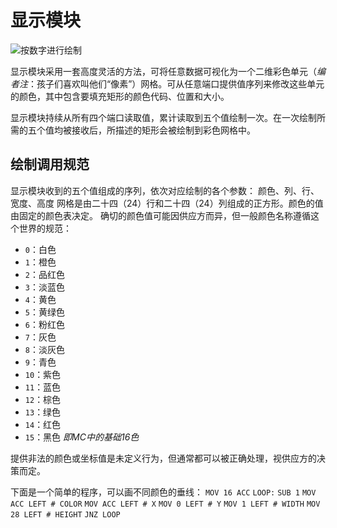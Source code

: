 # 显示模块
![按数字进行绘制](item:tis3d:display_module)

显示模块采用一套高度灵活的方法，可将任意数据可视化为一个二维彩色单元（*编者注*：孩子们喜欢叫他们“像素”）网格。可从任意端口提供值序列来修改这些单元的颜色，其中包含要填充矩形的颜色代码、位置和大小。

显示模块持续从所有四个端口读取值，累计读取到五个值绘制一次。在一次绘制所需的五个值均被接收后，所描述的矩形会被绘制到彩色网格中。

## 绘制调用规范
显示模块收到的五个值组成的序列，依次对应绘制的各个参数：
颜色、列、行、宽度、高度
网格是由二十四（24）行和二十四（24）列组成的正方形。颜色的值由固定的颜色表决定。
确切的颜色值可能因供应方而异，但一般颜色名称遵循这个世界的规范：
- `0`：白色
- `1`：橙色
- `2`：品红色
- `3`：淡蓝色
- `4`：黄色
- `5`：黄绿色
- `6`：粉红色
- `7`：灰色
- `8`：淡灰色
- `9`：青色
- `10`：紫色
- `11`：蓝色
- `12`：棕色
- `13`：绿色
- `14`：红色
- `15`：黑色
*即MC中的基础16色*

提供非法的颜色或坐标值是未定义行为，但通常都可以被正确处理，视供应方的决策而定。

下面是一个简单的程序，可以画不同颜色的垂线：
`MOV 16 ACC`
`LOOP:`
`SUB 1`
`MOV ACC LEFT # COLOR`
`MOV ACC LEFT # X`
`MOV 0 LEFT # Y`
`MOV 1 LEFT # WIDTH`
`MOV 28 LEFT # HEIGHT`
`JNZ LOOP`
